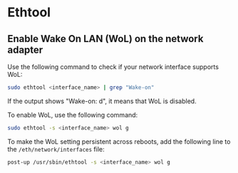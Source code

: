 # Ethtool


## Enable Wake On LAN (WoL) on the network adapter

Use the following command to check if your network interface supports WoL:

```sh
sudo ethtool <interface_name> | grep "Wake-on"
```

If the output shows "Wake-on: d", it means that WoL is disabled.

To enable WoL, use the following command:

```sh
sudo ethtool -s <interface_name> wol g
```

To make the WoL setting persistent across reboots, add the following line to the `/eth/network/interfaces` file:

```sh
post-up /usr/sbin/ethtool -s <interface_name> wol g
```

